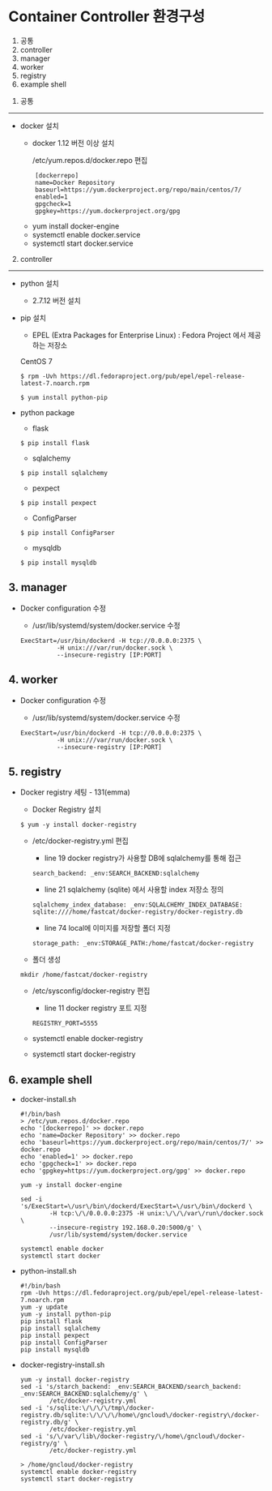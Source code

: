 # Container Controller 환경구성

1. 공통
2. controller
3. manager
4. worker
5. registry
6. example shell


<span></span>
1. 공통
-------------

- docker 설치

    - docker 1.12 버전 이상 설치
        
        /etc/yum.repos.d/docker.repo 편집
    ```
        [dockerrepo]
        name=Docker Repository
        baseurl=https://yum.dockerproject.org/repo/main/centos/7/
        enabled=1
        gpgcheck=1
        gpgkey=https://yum.dockerproject.org/gpg
    ```
    
    - yum install docker-engine
    - systemctl enable docker.service
    - systemctl start docker.service 
<span></span>
2. controller
-------------

- python 설치

	- 2.7.12 버전 설치

- pip 설치

    - EPEL (Extra Packages for Enterprise Linux) : Fedora Project 에서 제공하는 저장소
    
    CentOS 7

    ```
    $ rpm -Uvh https://dl.fedoraproject.org/pub/epel/epel-release-latest-7.noarch.rpm
    ```

    ```
    $ yum install python-pip
    ```

- python package

    -  flask
    ```
    $ pip install flask
    ```

    -  sqlalchemy
    ```
    $ pip install sqlalchemy
    ```

    -  pexpect
    ```
    $ pip install pexpect
    ```

    -  ConfigParser
    ```
    $ pip install ConfigParser
    ```

    -  mysqldb
    ```
    $ pip install mysqldb
    ```

<span></span>
3. manager
-------------

- Docker configuration 수정

	* /usr/lib/systemd/system/docker.service 수정
	```
	ExecStart=/usr/bin/dockerd -H tcp://0.0.0.0:2375 \
              -H unix:///var/run/docker.sock \
              --insecure-registry [IP:PORT]
	```

<span></span>
4. worker
-------------

- Docker configuration 수정

	* /usr/lib/systemd/system/docker.service 수정
	```
	ExecStart=/usr/bin/dockerd -H tcp://0.0.0.0:2375 \
              -H unix:///var/run/docker.sock \
              --insecure-registry [IP:PORT]
	```

<span></span>
5. registry
-------------

- Docker registry 세팅 - 131(emma)

    - Docker Registry 설치
    ```
    $ yum -y install docker-registry
    ```

    - /etc/docker-registry.yml 편집

    	* line 19 docker registry가 사용할 DB에 sqlalchemy를 통해 접근
        ```
        search_backend: _env:SEARCH_BACKEND:sqlalchemy
        ```

    	* line 21 sqlalchemy (sqlite) 에서 사용할 index 저장소 정의
		```
    	sqlalchemy_index_database: _env:SQLALCHEMY_INDEX_DATABASE:
    	sqlite:////home/fastcat/docker-registry/docker-registry.db
        ```

        * line 74 local에 이미지를 저장할 폴더 지정
        ```
        storage_path: _env:STORAGE_PATH:/home/fastcat/docker-registry
        ```

    - 폴더 생성
    ```
    mkdir /home/fastcat/docker-registry
	```

    - /etc/sysconfig/docker-registry 편집

    	* line 11 docker registry 포트 지정
        ```
        REGISTRY_PORT=5555
        ```
    - systemctl enable docker-registry
    - systemctl start docker-registry

<span></span>
6. example shell
-------------
- docker-install.sh
    ```
    #!/bin/bash
    > /etc/yum.repos.d/docker.repo
    echo '[dockerrepo]' >> docker.repo
    echo 'name=Docker Repository' >> docker.repo
    echo 'baseurl=https://yum.dockerproject.org/repo/main/centos/7/' >> docker.repo
    echo 'enabled=1' >> docker.repo
    echo 'gpgcheck=1' >> docker.repo
    echo 'gpgkey=https://yum.dockerproject.org/gpg' >> docker.repo

    yum -y install docker-engine

    sed -i 's/ExecStart=\/usr\/bin\/dockerd/ExecStart=\/usr\/bin\/dockerd \
            -H tcp:\/\/0.0.0.0:2375 -H unix:\/\/\/var\/run\/docker.sock \
            --insecure-registry 192.168.0.20:5000/g' \
            /usr/lib/systemd/system/docker.service

    systemctl enable docker
    systemctl start docker
    ```

- python-install.sh
    ```
    #!/bin/bash
    rpm -Uvh https://dl.fedoraproject.org/pub/epel/epel-release-latest-7.noarch.rpm
    yum -y update
    yum -y install python-pip
    pip install flask
    pip install sqlalchemy
    pip install pexpect
    pip install ConfigParser
    pip install mysqldb
    ```

- docker-registry-install.sh
    ```
    yum -y install docker-registry
    sed -i 's/starch_backend: _env:SEARCH_BACKEND/search_backend: _env:SEARCH_BACKEND:sqlalchemy/g' \
            /etc/docker-registry.yml
    sed -i 's/sqlite:\/\/\/\/tmp\/docker-registry.db/sqlite:\/\/\/\/home\/gncloud\/docker-registry\/docker-registry.db/g' \
            /etc/docker-registry.yml
    sed -i 's/\/var\/lib\/docker-registry/\/home\/gncloud\/docker-registry/g' \
            /etc/docker-registry.yml

    > /home/gncloud/docker-registry
    systemctl enable docker-registry
    systemctl start docker-registry
    ```